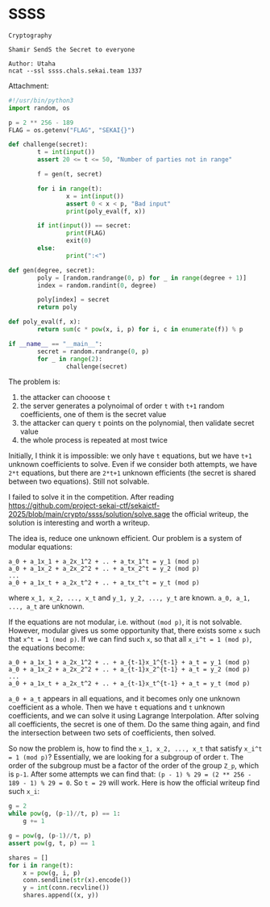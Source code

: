 # SSSS

```
Cryptography

Shamir SendS the Secret to everyone

Author: Utaha
ncat --ssl ssss.chals.sekai.team 1337
```

Attachment:

```python
#!/usr/bin/python3
import random, os

p = 2 ** 256 - 189
FLAG = os.getenv("FLAG", "SEKAI{}")

def challenge(secret):
        t = int(input())
        assert 20 <= t <= 50, "Number of parties not in range"

        f = gen(t, secret)

        for i in range(t):
                x = int(input())
                assert 0 < x < p, "Bad input"
                print(poly_eval(f, x))

        if int(input()) == secret:
                print(FLAG)
                exit(0)
        else:
                print(":<")

def gen(degree, secret):
        poly = [random.randrange(0, p) for _ in range(degree + 1)]
        index = random.randint(0, degree)

        poly[index] = secret
        return poly

def poly_eval(f, x):
        return sum(c * pow(x, i, p) for i, c in enumerate(f)) % p

if __name__ == "__main__":
        secret = random.randrange(0, p)
        for _ in range(2):
                challenge(secret)
```

The problem is:

1. the attacker can chooose `t`
2. the server generates a polynoimal of order `t` with `t+1` random coefficients, one of them is the secret value
3. the attacker can query `t` points on the polynomial, then validate secret value
4. the whole process is repeated at most twice

Initially, I think it is impossible: we only have `t` equations, but we have `t+1` unknown coefficients to solve. Even if we consider both attempts, we have `2*t` equations, but there are `2*t+1` unknown efficients (the secret is shared between two equations). Still not solvable.

I failed to solve it in the competition. After reading <https://github.com/project-sekai-ctf/sekaictf-2025/blob/main/crypto/ssss/solution/solve.sage> the official writeup, the solution is interesting and worth a writeup.

The idea is, reduce one unknown efficient. Our problem is a system of modular equations:

```
a_0 + a_1x_1 + a_2x_1^2 + .. + a_tx_1^t = y_1 (mod p)
a_0 + a_1x_2 + a_2x_2^2 + .. + a_tx_2^t = y_2 (mod p)
...
a_0 + a_1x_t + a_2x_t^2 + .. + a_tx_t^t = y_t (mod p)
```

where `x_1, x_2, ..., x_t` and `y_1, y_2, ..., y_t` are known. `a_0, a_1, ..., a_t` are unknown.

If the equations are not modular, i.e. without `(mod p)`, it is not solvable. However, modular gives us some opportunity that, there exists some `x` such that `x^t = 1 (mod p)`. If we can find such `x`, so that all `x_i^t = 1 (mod p)`, the equations become:

```
a_0 + a_1x_1 + a_2x_1^2 + .. + a_{t-1}x_1^{t-1} + a_t = y_1 (mod p)
a_0 + a_1x_2 + a_2x_2^2 + .. + a_{t-1}x_2^{t-1} + a_t = y_2 (mod p)
...
a_0 + a_1x_t + a_2x_t^2 + .. + a_{t-1}x_t^{t-1} + a_t = y_t (mod p)
```

`a_0 + a_t` appears in all equations, and it becomes only one unknown coefficient as a whole. Then we have `t` equations and `t` unknown coefficients, and we can solve it using Lagrange Interpolation. After solving all coefficients, the secret is one of them. Do the same thing again, and find the intersection between two sets of coefficients, then solved.

So now the problem is, how to find the `x_1, x_2, ..., x_t` that satisfy `x_i^t = 1 (mod p)`? Essentially, we are looking for a subgroup of order `t`. The order of the subgroup must be a factor of the order of the group `Z_p`, which is `p-1`. After some attempts we can find that: `(p - 1) % 29 = (2 ** 256 - 189 - 1) % 29 = 0`. So `t = 29` will work. Here is how the official writeup find such `x_i`:

```python
g = 2
while pow(g, (p-1)//t, p) == 1:
    g += 1

g = pow(g, (p-1)//t, p)
assert pow(g, t, p) == 1

shares = []
for i in range(t):
    x = pow(g, i, p)
    conn.sendline(str(x).encode())
    y = int(conn.recvline())
    shares.append((x, y))
```
